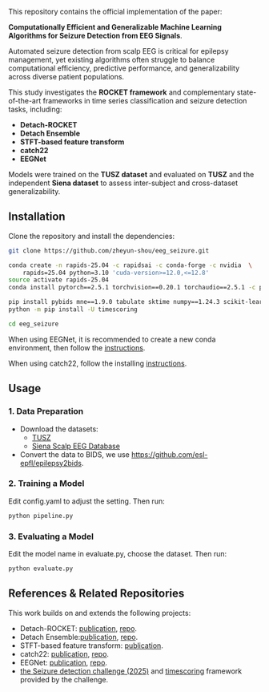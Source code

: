 This repository contains the official implementation of the paper:

**Computationally Efficient and Generalizable Machine Learning Algorithms for Seizure Detection from EEG Signals**.

Automated seizure detection from scalp EEG is critical for epilepsy management, yet existing algorithms often struggle to balance computational efficiency, predictive performance, and generalizability across diverse patient populations.

This study investigates the **ROCKET framework** and complementary state-of-the-art frameworks in time series classification and seizure detection tasks, including:
- **Detach-ROCKET**
- **Detach Ensemble**
- **STFT-based feature transform**
- **catch22**
- **EEGNet**

Models were trained on the **TUSZ dataset** and evaluated on **TUSZ** and the independent **Siena dataset** to assess inter-subject and cross-dataset generalizability.

## Installation
Clone the repository and install the dependencies:

```bash
git clone https://github.com/zheyun-shou/eeg_seizure.git

conda create -n rapids-25.04 -c rapidsai -c conda-forge -c nvidia  \
    rapids=25.04 python=3.10 'cuda-version>=12.0,<=12.8'
source activate rapids-25.04
conda install pytorch==2.5.1 torchvision==0.20.1 torchaudio==2.5.1 -c pytorch

pip install pybids mne==1.9.0 tabulate sktime numpy==1.24.3 scikit-learn==1.5.2 seaborn
python -m pip install -U timescoring

cd eeg_seizure
```

When using EEGNet, it is recommended to create a new conda environment, then follow the [instructions](https://github.com/aliasvishnu/EEGNet).

When using catch22, follow the installing [instructions](https://github.com/DynamicsAndNeuralSystems/catch22).

## Usage

### **1. Data Preparation**
- Download the datasets:
  - [TUSZ](https://isip.piconepress.com/projects/nedc/html/tuh_eeg/#c_tusz)
  - [Siena Scalp EEG Database](https://physionet.org/content/siena-scalp-eeg/1.0.0/)
- Convert the data to BIDS, we use https://github.com/esl-epfl/epilepsy2bids.

### **2. Training a Model**

Edit config.yaml to adjust the setting.
Then run:
```bash
python pipeline.py
```

### **3. Evaluating a Model**

Edit the model name in evaluate.py, choose the dataset. Then run:
```bash
python evaluate.py
```

## References & Related Repositories
This work builds on and extends the following projects:
- Detach-ROCKET: [publication](https://link.springer.com/article/10.1007/s10618-024-01062-7), [repo](https://github.com/gon-uri/detach_rocket).
- Detach Ensemble:[publication](https://dl.acm.org/doi/10.1007/978-3-031-77066-1_6), [repo](https://github.com/gon-uri/detach_rocket).
- STFT-based feature transform: [publication](https://ieeexplore.ieee.org/document/4801967).
- catch22: [publication](https://link.springer.com/article/10.1007/s10618-019-00647-x), [repo](https://github.com/DynamicsAndNeuralSystems/catch22).
- EEGNet: [publication](https://arxiv.org/abs/1611.08024), [repo](https://github.com/aliasvishnu/EEGNet).
- [the Seizure detection challenge (2025)](https://epilepsybenchmarks.com/challenge-description/) and [timescoring](https://github.com/esl-epfl/timescoring) framework provided by the challenge.


